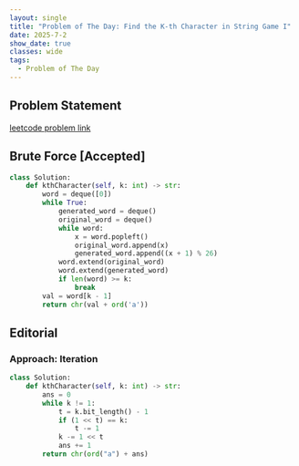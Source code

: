 ```yaml
---
layout: single
title: "Problem of The Day: Find the K-th Character in String Game I"
date: 2025-7-2
show_date: true
classes: wide
tags:
  - Problem of The Day
---
```


## Problem Statement

[leetcode problem link](https://leetcode.com/problems/find-the-k-th-character-in-string-game-i/description/?envType=daily-question&envId=2025-07-03)

## Brute Force [Accepted]

```python
class Solution:
    def kthCharacter(self, k: int) -> str:
        word = deque([0])
        while True:
            generated_word = deque()
            original_word = deque()
            while word:
                x = word.popleft()
                original_word.append(x)
                generated_word.append((x + 1) % 26)
            word.extend(original_word)
            word.extend(generated_word)
            if len(word) >= k:
                break
        val = word[k - 1]
        return chr(val + ord('a'))

```

## Editorial

### Approach: Iteration

```python
class Solution:
    def kthCharacter(self, k: int) -> str:
        ans = 0
        while k != 1:
            t = k.bit_length() - 1
            if (1 << t) == k:
                t -= 1
            k -= 1 << t
            ans += 1
        return chr(ord("a") + ans)
```
